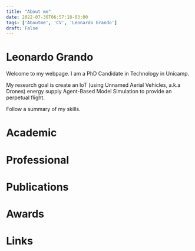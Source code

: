 ```yaml
---
title: "About me"
date: 2022-07-30T06:57:18-03:00
tags: ['Aboutme', 'CV', 'Leonardo Grando']
draft: False
---
```


# Leonardo Grando

Welcome to my webpage. I am a PhD Candidate in Technology in Unicamp.

My research goal is create an IoT (using Unnamed Aerial Vehicles, a.k.a Drones) energy supply Agent-Based Model Simulation to provide an perpetual flight. 

Follow a summary of my skills.

# Academic

# Professional

# Publications

# Awards

# Links

